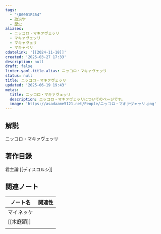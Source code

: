 ```yaml
---
tags:
  - "\U0001F464"
  - 政治学
  - 歴史
aliases:
  - ニッコロ・マキァヴェッリ
  - マキァヴェッリ
  - マキャヴェリ
  - マキャベリ
cdatelink: '[[2024-11-18]]'
created: '2025-03-27 17:33'
description: null
draft: false
linter-yaml-title-alias: ニッコロ・マキァヴェッリ
status: null
title: ニッコロ・マキァヴェッリ
updated: '2025-06-19 19:43'
metas:
  title: ニッコロ・マキァヴェッリ
  description: ニッコロ・マキァヴェッリについてのページです。
  image: 'https://asadaame5121.net/People/ニッコロ・マキァヴェッリ.png'
---
```

## 解説
ニッコロ・マキァヴェッリ
## 著作目録
君主論
[[ディスコルシ]]

## 関連ノート
| ノート名    | 関連性 |
| ------- | --- |
| マイネッケ   |     |
| [[木庭顕]] |     |
|         |     |
